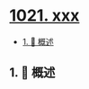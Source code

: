 # [1021. xxx](https://github.com/Tdahuyou/TNotes.leetcode/tree/main/notes/1021.%20xxx)

<!-- region:toc -->

- [1. 📝 概述](#1--概述)

<!-- endregion:toc -->

## 1. 📝 概述
